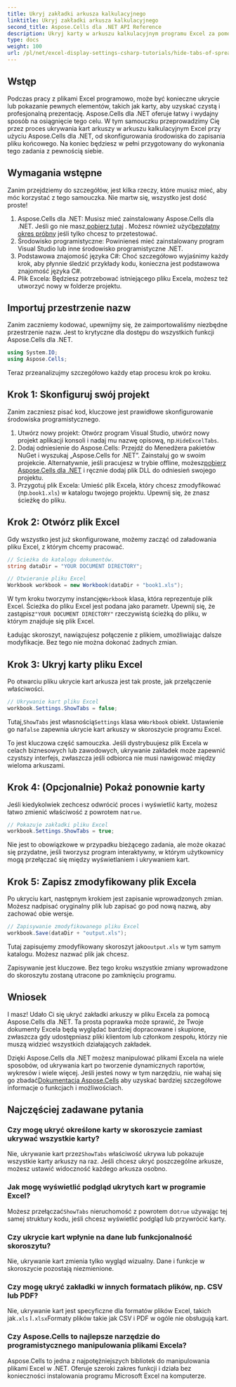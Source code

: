 ```yaml
---
title: Ukryj zakładki arkusza kalkulacyjnego
linktitle: Ukryj zakładki arkusza kalkulacyjnego
second_title: Aspose.Cells dla .NET API Reference
description: Ukryj karty w arkuszu kalkulacyjnym programu Excel za pomocą Aspose.Cells dla .NET. Dowiedz się, jak programowo ukrywać i pokazywać karty arkusza w zaledwie kilku prostych krokach.
type: docs
weight: 100
url: /pl/net/excel-display-settings-csharp-tutorials/hide-tabs-of-spreadsheet/
---
```

## Wstęp

Podczas pracy z plikami Excel programowo, może być konieczne ukrycie lub pokazanie pewnych elementów, takich jak karty, aby uzyskać czystą i profesjonalną prezentację. Aspose.Cells dla .NET oferuje łatwy i wydajny sposób na osiągnięcie tego celu. W tym samouczku przeprowadzimy Cię przez proces ukrywania kart arkuszy w arkuszu kalkulacyjnym Excel przy użyciu Aspose.Cells dla .NET, od skonfigurowania środowiska do zapisania pliku końcowego. Na koniec będziesz w pełni przygotowany do wykonania tego zadania z pewnością siebie.

## Wymagania wstępne

Zanim przejdziemy do szczegółów, jest kilka rzeczy, które musisz mieć, aby móc korzystać z tego samouczka. Nie martw się, wszystko jest dość proste!

1.  Aspose.Cells dla .NET: Musisz mieć zainstalowany Aspose.Cells dla .NET. Jeśli go nie masz,[pobierz tutaj](https://releases.aspose.com/cells/net/) . Możesz również użyć[bezpłatny okres próbny](https://releases.aspose.com/) jeśli tylko chcesz to przetestować.
2. Środowisko programistyczne: Powinieneś mieć zainstalowany program Visual Studio lub inne środowisko programistyczne .NET.
3. Podstawowa znajomość języka C#: Choć szczegółowo wyjaśnimy każdy krok, aby płynnie śledzić przykłady kodu, konieczna jest podstawowa znajomość języka C#.
4. Plik Excela: Będziesz potrzebować istniejącego pliku Excela, możesz też utworzyć nowy w folderze projektu.

## Importuj przestrzenie nazw

Zanim zaczniemy kodować, upewnijmy się, że zaimportowaliśmy niezbędne przestrzenie nazw. Jest to krytyczne dla dostępu do wszystkich funkcji Aspose.Cells dla .NET.

```csharp
using System.IO;
using Aspose.Cells;
```

Teraz przeanalizujmy szczegółowo każdy etap procesu krok po kroku.

## Krok 1: Skonfiguruj swój projekt

Zanim zaczniesz pisać kod, kluczowe jest prawidłowe skonfigurowanie środowiska programistycznego.

1.  Utwórz nowy projekt: Otwórz program Visual Studio, utwórz nowy projekt aplikacji konsoli i nadaj mu nazwę opisową, np.`HideExcelTabs`.
2. Dodaj odniesienie do Aspose.Cells: Przejdź do Menedżera pakietów NuGet i wyszukaj „Aspose.Cells for .NET”. Zainstaluj go w swoim projekcie.
 Alternatywnie, jeśli pracujesz w trybie offline, możesz[pobierz Aspose.Cells dla .NET](https://releases.aspose.com/cells/net/) i ręcznie dodaj plik DLL do odniesień swojego projektu.
3.  Przygotuj plik Excela: Umieść plik Excela, który chcesz zmodyfikować (np.`book1.xls`) w katalogu twojego projektu. Upewnij się, że znasz ścieżkę do pliku.

## Krok 2: Otwórz plik Excel

Gdy wszystko jest już skonfigurowane, możemy zacząć od załadowania pliku Excel, z którym chcemy pracować.

```csharp
// Ścieżka do katalogu dokumentów.
string dataDir = "YOUR DOCUMENT DIRECTORY";

// Otwieranie pliku Excel
Workbook workbook = new Workbook(dataDir + "book1.xls");
```

 W tym kroku tworzymy instancję`Workbook` klasa, która reprezentuje plik Excel. Ścieżka do pliku Excel jest podana jako parametr. Upewnij się, że zastąpisz`"YOUR DOCUMENT DIRECTORY"` rzeczywistą ścieżką do pliku, w którym znajduje się plik Excel.

Ładując skoroszyt, nawiązujesz połączenie z plikiem, umożliwiając dalsze modyfikacje. Bez tego nie można dokonać żadnych zmian.

## Krok 3: Ukryj karty pliku Excel

Po otwarciu pliku ukrycie kart arkusza jest tak proste, jak przełączenie właściwości.

```csharp
// Ukrywanie kart pliku Excel
workbook.Settings.ShowTabs = false;
```

 Tutaj,`ShowTabs` jest własnością`Settings` klasa w`Workbook` obiekt. Ustawienie go na`false` zapewnia ukrycie kart arkuszy w skoroszycie programu Excel.

To jest kluczowa część samouczka. Jeśli dystrybuujesz plik Excela w celach biznesowych lub zawodowych, ukrywanie zakładek może zapewnić czystszy interfejs, zwłaszcza jeśli odbiorca nie musi nawigować między wieloma arkuszami.

## Krok 4: (Opcjonalnie) Pokaż ponownie karty

 Jeśli kiedykolwiek zechcesz odwrócić proces i wyświetlić karty, możesz łatwo zmienić właściwość z powrotem na`true`.

```csharp
// Pokazuje zakładki pliku Excel
workbook.Settings.ShowTabs = true;
```

Nie jest to obowiązkowe w przypadku bieżącego zadania, ale może okazać się przydatne, jeśli tworzysz program interaktywny, w którym użytkownicy mogą przełączać się między wyświetlaniem i ukrywaniem kart.

## Krok 5: Zapisz zmodyfikowany plik Excela

Po ukryciu kart, następnym krokiem jest zapisanie wprowadzonych zmian. Możesz nadpisać oryginalny plik lub zapisać go pod nową nazwą, aby zachować obie wersje.

```csharp
// Zapisywanie zmodyfikowanego pliku Excel
workbook.Save(dataDir + "output.xls");
```

 Tutaj zapisujemy zmodyfikowany skoroszyt jako`output.xls` w tym samym katalogu. Możesz nazwać plik jak chcesz.

Zapisywanie jest kluczowe. Bez tego kroku wszystkie zmiany wprowadzone do skoroszytu zostaną utracone po zamknięciu programu.

## Wniosek

I masz! Udało Ci się ukryć zakładki arkuszy w pliku Excela za pomocą Aspose.Cells dla .NET. Ta prosta poprawka może sprawić, że Twoje dokumenty Excela będą wyglądać bardziej dopracowane i skupione, zwłaszcza gdy udostępniasz pliki klientom lub członkom zespołu, którzy nie muszą widzieć wszystkich działających zakładek.

Dzięki Aspose.Cells dla .NET możesz manipulować plikami Excela na wiele sposobów, od ukrywania kart po tworzenie dynamicznych raportów, wykresów i wiele więcej. Jeśli jesteś nowy w tym narzędziu, nie wahaj się go zbadać[Dokumentacja Aspose.Cells](https://reference.aspose.com/cells/net/) aby uzyskać bardziej szczegółowe informacje o funkcjach i możliwościach.

## Najczęściej zadawane pytania

### Czy mogę ukryć określone karty w skoroszycie zamiast ukrywać wszystkie karty?  
 Nie, ukrywanie kart przez`ShowTabs` właściwość ukrywa lub pokazuje wszystkie karty arkuszy na raz. Jeśli chcesz ukryć poszczególne arkusze, możesz ustawić widoczność każdego arkusza osobno.

### Jak mogę wyświetlić podgląd ukrytych kart w programie Excel?  
 Możesz przełączać`ShowTabs` nieruchomość z powrotem do`true` używając tej samej struktury kodu, jeśli chcesz wyświetlić podgląd lub przywrócić karty.

### Czy ukrycie kart wpłynie na dane lub funkcjonalność skoroszytu?  
Nie, ukrywanie kart zmienia tylko wygląd wizualny. Dane i funkcje w skoroszycie pozostają niezmienione.

### Czy mogę ukryć zakładki w innych formatach plików, np. CSV lub PDF?  
 Nie, ukrywanie kart jest specyficzne dla formatów plików Excel, takich jak`.xls` I`.xlsx`Formaty plików takie jak CSV i PDF w ogóle nie obsługują kart.

### Czy Aspose.Cells to najlepsze narzędzie do programistycznego manipulowania plikami Excela?  
Aspose.Cells to jedna z najpotężniejszych bibliotek do manipulowania plikami Excel w .NET. Oferuje szeroki zakres funkcji i działa bez konieczności instalowania programu Microsoft Excel na komputerze.